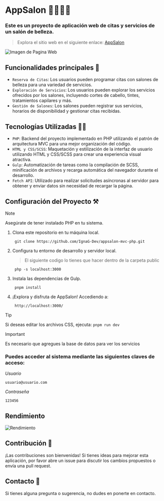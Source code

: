 # AppSalon 💇‍♂️💇‍♀️
### Este es un proyecto de aplicación web de citas y servicios de un salón de belleza.
> Explora el sitio web en el siguiente enlace: [AppSalon](https://binnipu.nyc.dom.my.id/)

![Imagen de Pagina Web](https://github.com/IgnaG-Dev/appsalon-mvc-php/assets/163780789/80b6d76a-04a6-4bb4-84b6-6b4421359d2e "Pagina Web AppSalon")
## Funcionalidades principales 🥇
- `Reserva de Citas`: Los usuarios pueden programar citas con salones de belleza para una variedad de servicios.
- `Exploración de Servicios`: Los usuarios pueden explorar los servicios ofrecidos por los salones, incluyendo cortes de cabello, tintes, tratamientos capilares y más.
- `Gestión de Salones`: Los salones pueden registrar sus servicios, horarios de disponibilidad y gestionar citas recibidas.
## Tecnologías Utilizadas 🧑‍💻
- `PHP`: Backend del proyecto implementado en PHP utilizando el patrón de arquitectura MVC para una mejor organización del código.
- `HTML y CSS/SCSS`: Maquetación y estilización de la interfaz de usuario utilizando HTML y CSS/SCSS para crear una experiencia visual atractiva.
- `Gulp`: Automatización de tareas como la compilación de SCSS, minificación de archivos y recarga automática del navegador durante el desarrollo.
- `Fetch API`: Utilizado para realizar solicitudes asíncronas al servidor para obtener y enviar datos sin necesidad de recargar la página.

## Configuración del Proyecto ⚒️
>[!NOTE]
>Asegúrate de tener instalado PHP en tu sistema.

1. Clona este repositorio en tu máquina local.
   
   ``` 
    git clone https://github.com/IgnaG-Dev/appsalon-mvc-php.git
   ```
2. Configura tu entorno de desarrollo y servidor local.
   > El siguiente codigo lo tienes que hacer dentro de la carpeta public
   ```
    php -s localhost:3000
   ```
4. Instala las dependencias de Gulp.
   ```
    pnpm install
   ```
5. ¡Explora y disfruta de AppSalon! Accediendo a:
   ```
    http://localhost:3000/
   ```
>[!TIP]
> Si deseas editar los archivos CSS, ejecuta: `pnpm run dev`

>[!IMPORTANT]
> Es necesario que agregues la base de datos para ver los servicios

### Puedes acceder al sistema mediante las siguientes claves de acceso:

_Usuario_
```
usuario@usuario.com
```
_Contraseña_

```
123456
```


## Rendimiento
![Rendimiento](https://github.com/IgnaG-Dev/appsalon-mvc-php/assets/163780789/529de4f7-639e-49a2-91fb-c6c77bed84b2 "Rendimiento de AppSalon")

## Contribución 📨
¡Las contribuciones son bienvenidas! Si tienes ideas para mejorar esta aplicación, por favor abre un issue para discutir los cambios propuestos o envía una pull request.

## Contacto 👤
Si tienes alguna pregunta o sugerencia, no dudes en ponerte en contacto.

